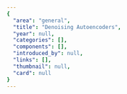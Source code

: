 ```yaml
---
{
  "area": "general",
  "title": "Denoising Autoencoders",
  "year": null,
  "categories": [],
  "components": [],
  "introduced_by": null,
  "links": [],
  "thumbnail": null,
  "card": null
}
---
```


